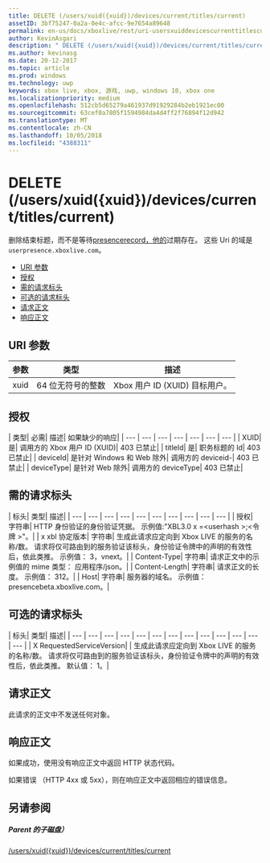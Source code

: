 ```yaml
---
title: DELETE (/users/xuid({xuid})/devices/current/titles/current)
assetID: 3bf75247-0a2a-0e4c-afcc-9e7654a89648
permalink: en-us/docs/xboxlive/rest/uri-usersxuiddevicescurrenttitlescurrentdelete.html
author: KevinAsgari
description: " DELETE (/users/xuid({xuid})/devices/current/titles/current)"
ms.author: kevinasg
ms.date: 20-12-2017
ms.topic: article
ms.prod: windows
ms.technology: uwp
keywords: xbox live, xbox, 游戏, uwp, windows 10, xbox one
ms.localizationpriority: medium
ms.openlocfilehash: 512cb5d65279a461937d91929284b2eb1921ec00
ms.sourcegitcommit: 63cef0a7805f1594984da4d4ff2f76894f12d942
ms.translationtype: MT
ms.contentlocale: zh-CN
ms.lasthandoff: 10/05/2018
ms.locfileid: "4388311"
---
```

# <a name="delete-usersxuidxuiddevicescurrenttitlescurrent"></a>DELETE (/users/xuid({xuid})/devices/current/titles/current)
删除结束标题，而不是等待[presencerecord，他的](../../json/json-presencerecord.md)过期存在。 这些 Uri 的域是`userpresence.xboxlive.com`。
 
  * [URI 参数](#ID4EZ)
  * [授权](#ID4EEB)
  * [需的请求标头](#ID4ERD)
  * [可选的请求标头](#ID4EVF)
  * [请求正文](#ID4EVG)
  * [响应正文](#ID4EAH)
 
<a id="ID4EZ"></a>

 
## <a name="uri-parameters"></a>URI 参数
 
| 参数| 类型| 描述| 
| --- | --- | --- | 
| xuid| 64 位无符号的整数| Xbox 用户 ID (XUID) 目标用户。| 
  
<a id="ID4EEB"></a>

 
## <a name="authorization"></a>授权
 
| 类型| 必需| 描述| 如果缺少的响应| 
| --- | --- | --- | --- | --- | --- | --- | 
| XUID| 是| 调用方的 Xbox 用户 ID (XUID)| 403 已禁止| 
| titleId| 是| 职务标题的 Id| 403 已禁止| 
| deviceId| 是针对 Windows 和 Web 除外| 调用方的 deviceid-| 403 已禁止| 
| deviceType| 是针对 Web 除外| 调用方的 deviceType| 403 已禁止| 
  
<a id="ID4ERD"></a>

 
## <a name="required-request-headers"></a>需的请求标头
 
| 标头| 类型| 描述| 
| --- | --- | --- | --- | --- | --- | --- | --- | --- | --- | 
| 授权| 字符串| HTTP 身份验证的身份验证凭据。 示例值:"XBL3.0 x =&lt;userhash >;&lt;令牌 >"。| 
| x xbl 协定版本| 字符串| 生成此请求应定向到 Xbox LIVE 的服务的名称/数。 请求将仅可路由到的服务验证该标头，身份验证令牌中的声明的有效性后，依此类推。 示例值： 3，vnext。| 
| Content-Type| 字符串| 请求正文中的示例值的 mime 类型： 应用程序/json。| 
| Content-Length| 字符串| 请求正文的长度。 示例值： 312。| 
| Host| 字符串| 服务器的域名。 示例值： presencebeta.xboxlive.com。| 
  
<a id="ID4EVF"></a>

 
## <a name="optional-request-headers"></a>可选的请求标头
 
| 标头| 类型| 描述| 
| --- | --- | --- | --- | --- | --- | --- | --- | --- | --- | --- | --- | --- | 
| X RequestedServiceVersion|  | 生成此请求应定向到 Xbox LIVE 的服务的名称/数。 请求将仅可路由到的服务验证该标头，身份验证令牌中的声明的有效性后，依此类推。 默认值： 1。| 
  
<a id="ID4EVG"></a>

 
## <a name="request-body"></a>请求正文
 
此请求的正文中不发送任何对象。
  
<a id="ID4EAH"></a>

 
## <a name="response-body"></a>响应正文
 
如果成功，使用没有响应正文中返回 HTTP 状态代码。
 
如果错误 （HTTP 4xx 或 5xx），则在响应正文中返回相应的错误信息。
  
<a id="ID4ELH"></a>

 
## <a name="see-also"></a>另请参阅
 
<a id="ID4ENH"></a>

 
##### <a name="parent"></a>Parent 的子磁盘） 

[/users/xuid({xuid})/devices/current/titles/current](uri-usersxuiddevicescurrenttitlescurrent.md)

   